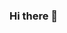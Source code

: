 ### Hi there 👋

<!--
**udaykirran12/udaykirran12** is a ✨ _special_ ✨ repository because its `README.md` (this file) appears on your GitHub profile.

Here are some ideas to get you started:

- 🔭 I’m currently a computer science student
- 🌱 I’m currently learning full stack web development
- 💬 Ask me about DSA
- 📫 How to reach me: https://www.linkedin.com/in/uday-kiran-g-6b441b226/
- 😄 Pronouns: he/him
-->
